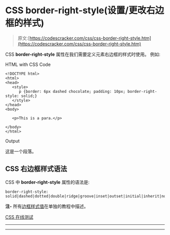 # CSS border-right-style(设置/更改右边框的样式)

> 原文:[https://codescracker.com/css/css-border-right-style.htm](https://codescracker.com/css/css-border-right-style.htm)

CSS **border-right-style** 属性在我们需要定义元素右边框的样式时使用。 例如:

HTML with CSS Code

```
<!DOCTYPE html>
<html>
<head>
   <style>
      p {border: 6px dashed chocolate; padding: 10px; border-right-style: solid;}
   </style>
</head>
<body>

   <p>This is a para.</p>

</body>
</html>
```

Output

这是一个段落。

## CSS 右边框样式语法

CSS 中 **border-right-style** 属性的语法是:

```
border-right-style: solid|dashed|dotted|double|ridge|groove|inset|outset|initial|inherit|none|hidden;
```

**注-** 所有[边框样式值](/css/css-border-style-values.htm)在单独的教程中描述。

[CSS 在线测试](/exam/showtest.php?subid=5)

* * *

* * *